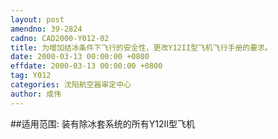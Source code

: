 ```yaml
---
layout: post
amendno: 39-2824
cadno: CAD2000-Y012-02
title: 为增加结冰条件下飞行的安全性，更改Y12II型飞机飞行手册的要求。
date: 2000-03-13 00:00:00 +0800
effdate: 2000-03-13 00:00:00 +0800
tag: Y012
categories: 沈阳航空器审定中心
author: 成伟
---
```


##适用范围:
装有除冰套系统的所有Y12II型飞机

